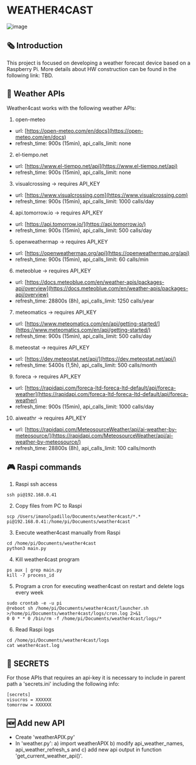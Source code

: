 # WEATHER4CAST
![image](https://github.com/imanolpadillo/weather4cast/assets/67315499/6c641faf-240b-4e6a-9bad-6b02a9b2b7c2)

## 🗞️ Introduction
This project is focused on developing a weather forecast device based on a Raspberry Pi. More details about HW construction can be found in the following link: TBD.

## 🔌 Weather APIs
Weather4cast works with the following weather APIs:

1. open-meteo
  - url: [https://open-meteo.com/en/docs](https://open-meteo.com/en/docs)
  - refresh_time: 900s (15min), api_calls_limit: none
2. el-tiempo.net
  - url: [https://www.el-tiempo.net/api](https://www.el-tiempo.net/api)
  - refresh_time: 900s (15min), api_calls_limit: none
3. visualcrossing -> requires API_KEY
  - url: [https://www.visualcrossing.com](https://www.visualcrossing.com)
  - refresh_time: 900s (15min), api_calls_limit: 1000 calls/day
4. api.tomorrow.io -> requires API_KEY
  - url: [https://api.tomorrow.io/](https://api.tomorrow.io/)
  - refresh_time: 900s (15min), api_calls_limit: 500 calls/day
5. openweathermap -> requires API_KEY
  - url: [https://openweathermap.org/api](https://openweathermap.org/api)
  - refresh_time: 900s (15min), api_calls_limit: 60 calls/min
6. meteoblue -> requires API_KEY
  - url: [https://docs.meteoblue.com/en/weather-apis/packages-api/overview](https://docs.meteoblue.com/en/weather-apis/packages-api/overview)
  - refresh_time: 28800s  (8h), api_calls_limit: 1250 calls/year
7. meteomatics -> requires API_KEY
  - url: [https://www.meteomatics.com/en/api/getting-started/](https://www.meteomatics.com/en/api/getting-started/)
  - refresh_time: 900s (15min), api_calls_limit: 500 calls/day
8. meteostat -> requires API_KEY
  - url: [https://dev.meteostat.net/api/](https://dev.meteostat.net/api/)
  - refresh_time: 5400s (1,5h), api_calls_limit: 500 calls/month
9. foreca -> requires API_KEY
  - url: [https://rapidapi.com/foreca-ltd-foreca-ltd-default/api/foreca-weather](https://rapidapi.com/foreca-ltd-foreca-ltd-default/api/foreca-weather)
  - refresh_time: 900s (15min), api_calls_limit: 1000 calls/day
10. aiweathr -> requires API_KEY
  - url: [https://rapidapi.com/MeteosourceWeather/api/ai-weather-by-meteosource/](https://rapidapi.com/MeteosourceWeather/api/ai-weather-by-meteosource/)
  - refresh_time: 28800s  (8h), api_calls_limit: 100 calls/month


## 🎮 Raspi commands

 1.  Raspi ssh access
```
ssh pi@192.168.0.41
```

 2. Copy files from PC to Raspi
```
scp /Users/imanolpadillo/Documents/weather4cast/*.* pi@192.168.0.41:/home/pi/Documents/weather4cast
````

 3. Execute weather4cast manually from Raspi
```
cd /home/pi/Documents/weather4cast
python3 main.py
```

 4. Kill weather4cast program
```
ps aux | grep main.py
kill -7 process_id
```

 5. Program a cron for executing weather4cast on restart and delete logs every week
```
sudo crontab -e -u pi
@reboot sh /home/pi/Documents/weather4cast/launcher.sh >/home/pi/Documents/weather4cast/logs/cron.log 2>&1
0 0 * * 0 /bin/rm -f /home/pi/Documents/weather4cast/logs/*
```

 6. Read Raspi logs
```
cd /home/pi/Documents/weather4cast/logs
cat weather4cast.log
```

## 🔏 SECRETS
For those APIs that requires an api-key it is necessary to include in parent path a 'secrets.ini' including the following info:
```
[secrets]
visucros = XXXXXX
tomorrow = XXXXXX
```

## 🆕 Add new API
 - Create 'weatherAPIX.py'
 - In 'weather.py': a) import weatherAPIX b) modify api_weather_names, api_weather_refresh_s and c) add new api output in function 'get_current_weather_api()'.

